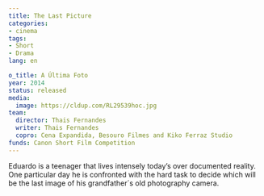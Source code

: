 ```yaml
---
title: The Last Picture
categories:
- cinema
tags:
- Short
- Drama
lang: en

o_title: A Última Foto
year: 2014
status: released
media:
  image: https://cldup.com/RL29539hoc.jpg
team:
  director: Thais Fernandes
  writer: Thais Fernandes
  copro: Cena Expandida, Besouro Filmes and Kiko Ferraz Studio
funds: Canon Short Film Competition
---
```


Eduardo is a teenager that lives intensely today’s over documented reality. One particular day he is confronted with the hard task to decide which will be the last image of his grandfather´s old photography camera.
